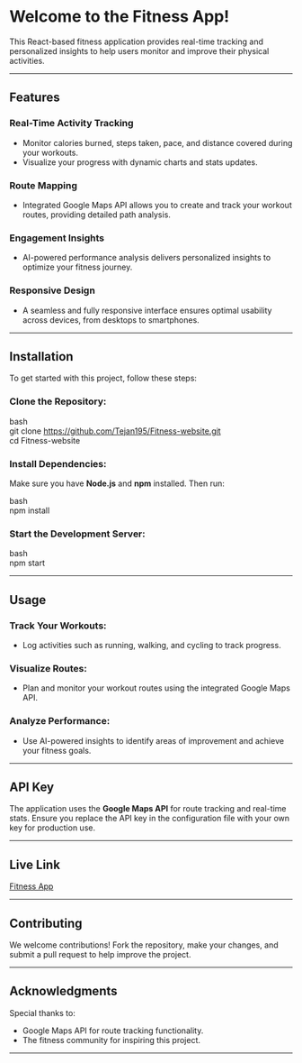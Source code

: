 
# **Welcome to the Fitness App!**  
This React-based fitness application provides real-time tracking and personalized insights to help users monitor and improve their physical activities.

---

## **Features**  
### **Real-Time Activity Tracking**  
- Monitor calories burned, steps taken, pace, and distance covered during your workouts.  
- Visualize your progress with dynamic charts and stats updates.  

### **Route Mapping**  
- Integrated Google Maps API allows you to create and track your workout routes, providing detailed path analysis.  

### **Engagement Insights**  
- AI-powered performance analysis delivers personalized insights to optimize your fitness journey.  

### **Responsive Design**  
- A seamless and fully responsive interface ensures optimal usability across devices, from desktops to smartphones.  

---

## **Installation**  
To get started with this project, follow these steps:  

### Clone the Repository:  

bash  
git clone https://github.com/Tejan195/Fitness-website.git  
cd Fitness-website
  

### Install Dependencies:  
Make sure you have **Node.js** and **npm** installed. Then run:  

bash  
npm install
  

### Start the Development Server:  

bash  
npm start
  

---

## **Usage**  

### **Track Your Workouts:**  
- Log activities such as running, walking, and cycling to track progress.  

### **Visualize Routes:**  
- Plan and monitor your workout routes using the integrated Google Maps API.  

### **Analyze Performance:**  
- Use AI-powered insights to identify areas of improvement and achieve your fitness goals.  

---

## **API Key**  
The application uses the **Google Maps API** for route tracking and real-time stats. Ensure you replace the API key in the configuration file with your own key for production use.  

---

## **Live Link**  
[Fitness App](https://tejanfitnessapp.netlify.app)  

---

## **Contributing**  
We welcome contributions! Fork the repository, make your changes, and submit a pull request to help improve the project.  

---

## **Acknowledgments**  
Special thanks to:  
- Google Maps API for route tracking functionality.  
- The fitness community for inspiring this project.  

---
